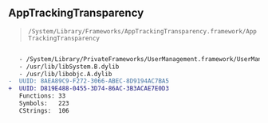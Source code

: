 ## AppTrackingTransparency

> `/System/Library/Frameworks/AppTrackingTransparency.framework/AppTrackingTransparency`

```diff

   - /System/Library/PrivateFrameworks/UserManagement.framework/UserManagement
   - /usr/lib/libSystem.B.dylib
   - /usr/lib/libobjc.A.dylib
-  UUID: 8AEA89C9-F272-3066-ABEC-8D9194AC7BA5
+  UUID: D819E488-0455-3D74-86AC-3B3ACAE7E0D3
   Functions: 33
   Symbols:   223
   CStrings:  106

```
